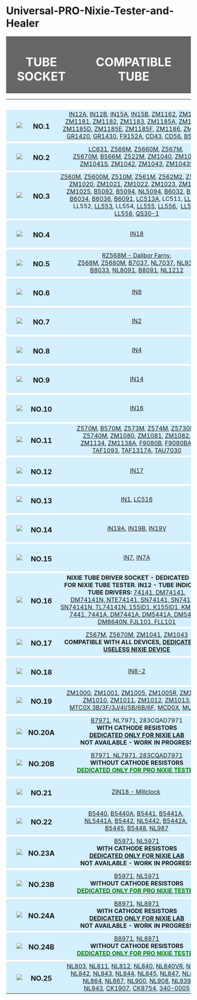 # Universal-PRO-Nixie-Tester-and-Healer

<table width="100%" border="0" align="center" valign="middle">
    <tr style="background-color:#666;">
        <th width="308px" height="125px" align="center" valign="middle" scope="col">
            <h1 style="text-align: center;"><font color="white">TUBE SOCKET</font></h2></th>
        <th height="125px" width="573px" align="center" valign="middle" scope="col">
            <h1 style="text-align: center;"><font color="white">COMPATIBLE TUBE</font></h2></th>
    </tr>
</table>
<table width="100%">
    <tr height="0px">
        <th width="10px" height="0px" scope="col"> </th>
        <th width="125px" height="0px" scope="col"> </th>
        <th width="125px" height="0px" scope="col"> </th>
        <th width="425px" height="0px" scope="col"> </th>
        <th width="10px" height="0px" scope="col"> </th>
    </tr>
    <tr align="center" valign="middle" style="background-color:#d4effd;">
        <td> </td>
        <td><img src="https://c1.iggcdn.com/indiegogo-media-prod-cld/image/upload/c_limit,w_695/v1559400575/xmfjmbleqdfsncbsccao.jpg" /></td>
        <td>
            <h3>NO.1</h3></td>
        <td><a target="_blank" rel="noopener" href="http://www.swissnixie.com/tubes/IN12AV/">IN12A</a>, <a target="_blank" rel="noopener" href="http://www.swissnixie.com/tubes/IN12B/">IN12B</a>, <a target="_blank" rel="noopener" href="http://www.swissnixie.com/tubes/IN15A/">IN15A</a>,&nbsp;<a target="_blank" rel="noopener" href="http://www.swissnixie.com/tubes/IN15B/">IN15B</a>, <a target="_blank" rel="noopener" href="http://www.swissnixie.com/tubes/ZM1162/">ZM1162</a>, <a target="_blank" rel="noopener" href="http://www.swissnixie.com/tubes/ZM1180SIEMENS/">ZM1180</a>,
            <br /><a target="_blank" rel="noopener" href="http://www.tube-tester.com/sites/nixie/data/ZM1181/zm1181.htm">ZM1181</a>, <a target="_blank" rel="noopener" href="http://www.swissnixie.com/tubes/ZM1180SIEMENS/">ZM1182</a>,&nbsp;<a target="_blank" rel="noopener" href="http://www.tube-tester.com/sites/nixie/data/ZM1183/zm1183.htm">ZM1183</a>, <a target="_blank" rel="noopener" href="http://www.swissnixie.com/tubes/ZM1185A/">ZM1185A</a>, <a target="_blank" rel="noopener" href="http://www.jb-electronics.de/html/elektronik/nixies/n_zm1185b.htm?lang=en">ZM1185B</a>,
            <br /><a target="_blank" rel="noopener" href="http://www.jb-electronics.de/html/elektronik/nixies/n_zm1185d.htm?lang=en">ZM1185D</a>, <a target="_blank" rel="noopener" href="http://www.jb-electronics.de/html/elektronik/nixies/n_zm1185e.htm?lang=en">ZM1185E</a>,&nbsp;<a target="_blank" rel="noopener" href="http://www.swissnixie.com/tubes/ZM1185F/">ZM1185F</a>,&nbsp;<a target="_blank" rel="noopener" href="http://www.swissnixie.com/tubes/ZM1186SIEMENS/">ZM1186</a>, <a target="_blank" rel="noopener" href="http://www.tube-tester.com/sites/nixie/data/zm1188.htm">ZM1188</a>,&nbsp;
            <br /><a target="_blank" rel="noopener" href="http://www.jb-electronics.de/html/elektronik/nixies/n_zm1185a.htm?lang=en">GR1420</a>, <a target="_blank" rel="noopener" href="http://www.jb-electronics.de/html/elektronik/nixies/n_zm1184d.htm?lang=en">GR1430</a>, <a target="_blank" rel="noopener" href="http://www.jb-electronics.de/html/elektronik/nixies/n_f9152a.htm?lang=en">F9152A</a>, <a target="_blank" rel="noopener" href="http://www.swissnixie.com/tubes/CD43/">CD43</a>,&nbsp;<a target="_blank" rel="noopener" href="http://www.swissnixie.com/tubes/CD56/">CD56</a>,&nbsp;<a target="_blank" rel="noopener" href="http://www.jb-electronics.de/html/elektronik/nixies/n_b59956.htm?lang=en">B59956</a></td>
        <td> </td>
    </tr>
    <tr style="background-color:#ffffff;" height="5px"></tr>
    <tr align="center" valign="middle" style="background-color:#d4effd;">
        <td> </td>
        <td><img src="https://c1.iggcdn.com/indiegogo-media-prod-cld/image/upload/c_limit,w_695/v1559400583/ukasbiauxslbln9y2rxu.jpg" /></td>
        <td>
            <h3>NO.2</h3></td>
        <td><a target="_blank" rel="noopener" href="http://www.swissnixie.com/tubes/LC631/">LC631</a>, <a target="_blank" rel="noopener" href="http://www.swissnixie.com/tubes/Z566M/">Z566M</a>, <a target="_blank" rel="noopener" href="http://www.swissnixie.com/tubes/ZM5660MRFT/">Z5660M</a>, <a target="_blank" rel="noopener" href="http://www.tube-tester.com/sites/nixie/data/z567m.htm">Z567M</a>,&nbsp;
            <br /><a target="_blank" rel="noopener" href="http://www.tube-tester.com/sites/nixie/data/z5670m/z5670m.htm">Z5670M</a>, <a target="_blank" rel="noopener" href="http://www.jb-electronics.de/html/elektronik/nixies/n_b566m.htm?lang=en">B566M</a>, <a target="_blank" rel="noopener" href="http://www.jb-electronics.de/html/elektronik/nixies/n_z522m.htm?lang=de">Z522M</a>, <a target="_blank" rel="noopener" href="http://www.swissnixie.com/tubes/ZM1040SIEMENS/">ZM1040</a>, <a target="_blank" rel="noopener" href="http://www.swissnixie.com/tubes/ZM1041MULLARD/">ZM1041</a>,
            <br /><a target="_blank" rel="noopener" href="http://www.swissnixie.com/tubes/ZM1041STESLA/">ZM1041S</a>, <a target="_blank" rel="noopener" href="http://www.swissnixie.com/tubes/ZM1042VALV0/">ZM1042</a>, <a target="_blank" rel="noopener" href="http://www.swissnixie.com/tubes/ZM1043PHILIPS/">ZM1043</a>, <a target="_blank" rel="noopener" href="http://www.swissnixie.com/tubes/ZM1043S/">ZM1043S</a></td>
        <td> </td>
    </tr>
    <tr style="background-color:#ffffff;" height="5px"></tr>
    <tr align="center" valign="middle" style="background-color:#d4effd;">
        <td> </td>
        <td><img src="https://c1.iggcdn.com/indiegogo-media-prod-cld/image/upload/c_limit,w_695/v1559400590/mrfnk1koktv6kk2okczx.jpg" /></td>
        <td>
            <h3>NO.3</h3></td>
        <td><a target="_blank" rel="noopener" href="http://www.swissnixie.com/tubes/ZM560MRFT/">Z560M</a>,&nbsp;<a target="_blank" rel="noopener" href="http://www.swissnixie.com/tubes/Z5600MRFT/">Z5600M</a>,&nbsp;<a target="_blank" rel="noopener" href="http://www.swissnixie.com/tubes/Z510M/">Z510M</a>,&nbsp;<a target="_blank" rel="noopener" href="http://www.swissnixie.com/tubes/Z561M/">Z561M</a>,&nbsp;<a target="_blank" rel="noopener" href="http://www.swissnixie.com/tubes/Z562M2/">Z562M2</a>,&nbsp;<a target="_blank" rel="noopener" href="http://www.swissnixie.com/tubes/Z562M3/">Z562M3</a>,&nbsp;
            <br /><a target="_blank" rel="noopener" href="http://www.swissnixie.com/tubes/ZM1020PHILIPS/">ZM1020</a>, <a target="_blank" rel="noopener" href="http://www.swissnixie.com/tubes/ZM1021/">ZM1021</a>,&nbsp;<a target="_blank" rel="noopener" href="http://www.swissnixie.com/tubes/ZM1022/">ZM1022</a>, <a target="_blank" rel="noopener" href="http://www.swissnixie.com/tubes/ZM1023/">ZM1023</a>, <a target="_blank" rel="noopener" href="http://www.swissnixie.com/tubes/ZM1024/">ZM1024</a>, <a target="_blank" rel="noopener" href="http://www.swissnixie.com/tubes/ZM1025/">ZM1025</a>,&nbsp;<a target="_blank" rel="noopener" href="http://www.jb-electronics.de/html/elektronik/nixies/n_b5092.htm?lang=en">B5092</a>, <a target="_blank" rel="noopener" href="http://www.tube-tester.com/sites/nixie/data/B-5094/b-5094.htm">B5094</a>,&nbsp;<a target="_blank" rel="noopener" href="http://www.tube-tester.com/sites/nixie/data/B-5094/b-5094.htm">NL5094</a>, <a target="_blank" rel="noopener" href="http://www.swissnixie.com/tubes/B6032/">B6032</a>, <a target="_blank" rel="noopener" href="http://www.swissnixie.com/tubes/B6033/">B6033</a>, <a target="_blank" rel="noopener" href="http://www.swissnixie.com/tubes/B6034/">B6034</a>, <a target="_blank" rel="noopener" href="http://www.swissnixie.com/tubes/B6036/">B6036</a>, <a target="_blank" rel="noopener" href="http://www.swissnixie.com/tubes/B6091/">B6091</a>, <a target="_blank" rel="noopener" href="http://www.swissnixie.com/tubes/LC513A/">LC513A</a>, LC511,&nbsp;<a target="_blank" rel="noopener" href="http://www.tube-tester.com/sites/nixie/data/LL-551.htm">LL551</a>, LL552,&nbsp;<a target="_blank" rel="noopener" href="http://www.tube-tester.com/sites/nixie/data/LL-553.htm">LL553</a>, LL554, <a target="_blank" rel="noopener" href="http://www.swissnixie.com/tubes/LL555/">LL555</a>, <a target="_blank" rel="noopener" href="http://www.swissnixie.com/tubes/LL556/">LL556</a>,&nbsp;&nbsp;<a target="_blank" rel="noopener" href="http://www.swissnixie.com/tubes/LL557/">LL557</a>, <a target="_blank" rel="noopener" href="http://www.swissnixie.com/tubes/LL558/">LL558</a>,&nbsp;<a target="_blank" rel="noopener" href="http://www.jb-electronics.de/html/elektronik/nixies/n_qs301.htm?lang=en">QS30-1</a></td>
        <td> </td>
    </tr>
    <tr style="background-color:#ffffff;" height="5px"></tr>
    <tr align="center" valign="middle" style="background-color:#d4effd;">
        <td> </td>
        <td><img src="https://c1.iggcdn.com/indiegogo-media-prod-cld/image/upload/c_limit,w_695/v1559400598/qoi0vpjmjaxao5w5cweh.jpg" /></td>
        <td>
            <h3>NO.4</h3></td>
        <td><a target="_blank" rel="noopener" href="http://www.swissnixie.com/tubes/IN18/">IN18</a></td>
        <td> </td>
    </tr>
    <tr style="background-color:#ffffff;" height="5px"></tr>
    <tr align="center" valign="middle" style="background-color:#d4effd;">
        <td> </td>
        <td><img src="https://c1.iggcdn.com/indiegogo-media-prod-cld/image/upload/c_limit,w_695/v1559400608/xrvo0dvhdlhnzcez4f0q.jpg" /></td>
        <td>
            <h3>NO.5</h3></td>
        <td><a target="_blank" rel="noopener" href="https://www.daliborfarny.com/product/rz568m-nixie-tube/">RZ568M - Dalibor Farny</a>,
            <br /><a target="_blank" rel="noopener" href="http://www.swissnixie.com/tubes/Z568M/">Z568M</a>, <a target="_blank" rel="noopener" href="http://www.swissnixie.com/tubes/Z568M/">Z5680M</a>, <a target="_blank" rel="noopener" href="http://www.tube-tester.com/sites/nixie/data/b7037/b7037.htm">B7037</a>,&nbsp;<a target="_blank" rel="noopener" href="http://www.jb-electronics.de/html/elektronik/nixies/n_nl7037.htm?lang=de">NL7037</a>, <a target="_blank" rel="noopener" href="http://www.jb-electronics.de/html/elektronik/nixies/n_nl934.htm?lang=de">NL934</a>
            <br /><a target="_blank" rel="noopener" href="http://www.swissnixie.com/tubes/B8033/">B8033</a>, <a target="_blank" rel="noopener" href="http://www.jb-electronics.de/html/elektronik/nixies/n_nl8091.htm?lang=de">NL8091</a>, <a target="_blank" rel="noopener" href="http://www.swissnixie.com/tubes/B8091/">B8091</a>, <a target="_blank" rel="noopener" href="http://www.jb-electronics.de/html/elektronik/nixies/n_nl1212.htm?lang=de">NL1212</a></td>
        <td> </td>
    </tr>
    <tr style="background-color:#ffffff;" height="5px"></tr>
    <tr align="center" valign="middle" style="background-color:#d4effd;">
        <td> </td>
        <td><img src="https://c1.iggcdn.com/indiegogo-media-prod-cld/image/upload/c_limit,w_695/v1559400615/ztuhzhjnmaxcpmebtnke.jpg" /></td>
        <td>
            <h3>NO.6</h3></td>
        <td><a target="_blank" rel="noopener" href="http://www.swissnixie.com/tubes/IN8/">IN8</a></td>
        <td> </td>
    </tr>
    <tr style="background-color:#ffffff;" height="5px"></tr>
    <tr align="center" valign="middle" style="background-color:#d4effd;">
        <td> </td>
        <td><img src="https://c1.iggcdn.com/indiegogo-media-prod-cld/image/upload/c_limit,w_695/v1559400623/wnwg2czhv33vkkc0w5hi.jpg" /></td>
        <td>
            <h3>NO.7</h3></td>
        <td><a target="_blank" rel="noopener" href="http://www.swissnixie.com/tubes/IN2/">IN2</a></td>
        <td> </td>
    </tr>
    <tr style="background-color:#ffffff;" height="5px"></tr>
    <tr align="center" valign="middle" style="background-color:#d4effd;">
        <td> </td>
        <td><img src="https://c1.iggcdn.com/indiegogo-media-prod-cld/image/upload/c_limit,w_695/v1559400632/le6cctiklhytvvcfe0by.jpg" /></td>
        <td>
            <h3>NO.8</h3></td>
        <td><a target="_blank" rel="noopener" href="http://www.swissnixie.com/tubes/IN4/">IN4</a></td>
        <td> </td>
    </tr>
    <tr style="background-color:#ffffff;" height="5px"></tr>
    <tr align="center" valign="middle" style="background-color:#d4effd;">
        <td> </td>
        <td><img src="https://c1.iggcdn.com/indiegogo-media-prod-cld/image/upload/c_limit,w_695/v1559400641/hzdhhvzybbjpwjflazbj.jpg" /></td>
        <td>
            <h3>NO.9</h3></td>
        <td><a target="_blank" rel="noopener" href="http://www.swissnixie.com/tubes/IN14/">IN14</a></td>
        <td> </td>
    </tr>
    <tr style="background-color:#ffffff;" height="5px"></tr>
    <tr align="center" valign="middle" style="background-color:#d4effd;">
        <td> </td>
        <td><img src="https://c1.iggcdn.com/indiegogo-media-prod-cld/image/upload/c_limit,w_695/v1559400651/e4rvpaydcpvtpb7do81e.jpg" /></td>
        <td>
            <h3>NO.10</h3></td>
        <td><a target="_blank" rel="noopener" href="http://www.swissnixie.com/tubes/IN16/">IN16</a></td>
        <td> </td>
    </tr>
    <tr style="background-color:#ffffff;" height="5px"></tr>
    <tr align="center" valign="middle" style="background-color:#d4effd;">
        <td> </td>
        <td><img src="https://c1.iggcdn.com/indiegogo-media-prod-cld/image/upload/c_limit,w_695/v1559400658/awr20esofeuzdkcv8tbh.jpg" /></td>
        <td>
            <h3>NO.11</h3></td>
        <td><a target="_blank" rel="noopener" href="http://www.tube-tester.com/sites/nixie/data/z570m/z570m.htm">Z570M</a>, <a target="_blank" rel="noopener" href="http://www.tube-tester.com/sites/nixie/data/b570m/B570m.htm">B570M</a>, <a target="_blank" rel="noopener" href="http://www.swissnixie.com/tubes/573M/">Z573M</a>, <a target="_blank" rel="noopener" href="http://www.tube-tester.com/sites/nixie/data/z574m/z574m.htm">Z574M</a>, <a target="_blank" rel="noopener" href="http://www.tube-tester.com/sites/nixie/data/z5730m/z5730m.htm">Z5730M</a>,
            <br /><a target="_blank" rel="noopener" href="http://www.tube-tester.com/sites/nixie/data/z5740m/z5740m.htm">Z5740M</a>, <a target="_blank" rel="noopener" href="http://www.tube-tester.com/sites/nixie/data/zm1080-mul/zm1080-mul.htm">ZM1080</a>, <a target="_blank" rel="noopener" href="http://www.tube-tester.com/sites/nixie/data/ZM1081/zm1081.htm">ZM1081</a>,&nbsp;<a target="_blank" rel="noopener" href="http://www.tube-tester.com/sites/nixie/data/zm1082-dario/zm1082-dar.htm">ZM1082</a>,
            <br /><a target="_blank" rel="noopener" href="http://www.tube-tester.com/sites/nixie/data/ZM1134/ZM1134.htm">ZM1134</a>,&nbsp;<a target="_blank" rel="noopener" href="http://www.tube-tester.com/sites/nixie/data/zm1138a/zm1138a.htm">ZM1138A</a>, <a target="_blank" rel="noopener" href="http://www.swissnixie.com/tubes/F9080B/">F9080B</a>,&nbsp;<a target="_blank" rel="noopener" href="http://www.tube-tester.com/sites/nixie/data/F9080BA/F9080BA.htm">F9080BA</a>,
            <br /><a target="_blank" rel="noopener" href="http://www.swissnixie.com/tubes/TAF1093/">TAF1093</a>, <a target="_blank" rel="noopener" href="http://www.swissnixie.com/tubes/TAF1317A/">TAF1317A</a>, <a target="_blank" rel="noopener" href="http://www.tube-tester.com/sites/nixie/data/tau7030/tau7030.htm">TAU7030</a></td>
        <td> </td>
    </tr>
    <tr style="background-color:#ffffff;" height="5px"></tr>
    <tr align="center" valign="middle" style="background-color:#d4effd;">
        <td> </td>
        <td><img src="https://c1.iggcdn.com/indiegogo-media-prod-cld/image/upload/c_limit,w_695/v1559400667/m6pf1rcspins2jslohu0.jpg" /></td>
        <td>
            <h3>NO.12</h3></td>
        <td><a target="_blank" rel="noopener" href="http://www.swissnixie.com/tubes/IN17/">IN17</a></td>
        <td> </td>
    </tr>
    <tr style="background-color:#ffffff;" height="5px"></tr>
    <tr align="center" valign="middle" style="background-color:#d4effd;">
        <td> </td>
        <td><img src="https://c1.iggcdn.com/indiegogo-media-prod-cld/image/upload/c_limit,w_695/v1559400681/dv6g5ns55l0lgmxcy4fj.jpg" /></td>
        <td>
            <h3>NO.13</h3></td>
        <td><a target="_blank" rel="noopener" href="http://www.swissnixie.com/tubes/IN1/">IN1</a>, <a target="_blank" rel="noopener" href="http://www.swissnixie.com/tubes/LC516/">LC516</a></td>
        <td> </td>
    </tr>
    <tr style="background-color:#ffffff;" height="5px"></tr>
    <tr align="center" valign="middle" style="background-color:#d4effd;">
        <td> </td>
        <td><img src="https://c1.iggcdn.com/indiegogo-media-prod-cld/image/upload/c_limit,w_695/v1559400688/x8gietdhntf12dvioi4m.jpg" /></td>
        <td>
            <h3>NO.14</h3></td>
        <td><a target="_blank" rel="noopener" href="http://www.swissnixie.com/tubes/IN19A/">IN19A</a>, <a target="_blank" rel="noopener" href="http://www.swissnixie.com/tubes/IN19B/">IN19B</a>, <a target="_blank" rel="noopener" href="http://www.jb-electronics.de/html/elektronik/nixies/n_in19v.htm?lang=de">IN19V</a></td>
        <td> </td>
    </tr>
    <tr style="background-color:#ffffff;" height="5px"></tr>
    <tr align="center" valign="middle" style="background-color:#d4effd;">
        <td> </td>
        <td><img src="https://c1.iggcdn.com/indiegogo-media-prod-cld/image/upload/c_limit,w_695/v1559400700/jeetmztoq2t18qkcnqgu.jpg" /></td>
        <td>
            <h3>NO.15</h3></td>
        <td><a target="_blank" rel="noopener" href="http://www.swissnixie.com/tubes/IN7/">IN7</a>, <a target="_blank" rel="noopener" href="http://www.swissnixie.com/tubes/IN7A/">IN7A</a></td>
        <td> </td>
    </tr>
    <tr style="background-color:#ffffff;" height="5px"></tr>
    <tr align="center" valign="middle" style="background-color:#d4effd;">
        <td> </td>
        <td><img src="https://c1.iggcdn.com/indiegogo-media-prod-cld/image/upload/c_limit,w_695/v1559400710/hvhovonz8w2eogoygty7.jpg" /></td>
        <td>
            <h3>NO.16</h3></td>
        <td><strong>NIXIE TUBE DRIVER SOCKET&nbsp;- DEDICATED ONLY FOR NIXIE TUBE TESTER.&nbsp;</strong><strong>IN12 - TUBE INDICATOR.<br />TUBE DRIVERS:</strong> <a target="_blank" rel="noopener" href="http://www.tube-tester.com/sites/nixie/74141-NDT/74141-NDT.htm">74141, DM74141, DM74141N,&nbsp;NTE74141, SN74141, SN74141J, SN74141N, TL74141N, 155ID1, K155ID1, KM155ID1, 7441, 7441A, DM7441A, DM5441A, DM54141, DM8640N, FJL101, FLL101</a></td>
        <td> </td>
    </tr>
    <tr style="background-color:#ffffff;" height="5px"></tr>
    <tr align="center" valign="middle" style="background-color:#d4effd;">
        <td> </td>
        <td><img src="https://c1.iggcdn.com/indiegogo-media-prod-cld/image/upload/c_limit,w_695/v1559400720/lopc0avj04m96b5zubyo.jpg" /></td>
        <td>
            <h3>NO.17</h3></td>
        <td><a target="_blank" rel="noopener" href="http://www.tube-tester.com/sites/nixie/data/z567m.htm">Z567M</a>, <a target="_blank" rel="noopener" href="http://www.tube-tester.com/sites/nixie/data/z5670m/z5670m.htm">Z5670M</a>,&nbsp;<a target="_blank" rel="noopener" href="http://www.swissnixie.com/tubes/ZM1041MULLARD/">ZM1041</a>, <a target="_blank" rel="noopener" href="http://www.swissnixie.com/tubes/ZM1043PHILIPS/">ZM1043</a>
            <br /><strong>COMPATIBLE WITH ALL DEVICES,&nbsp;<a target="_blank" rel="noopener" href="https://igg.me/at/nixiedevice">DEDICATED FOR USELESS NIXIE DEVICE</a></strong></td>
        <td> </td>
    </tr>
    <tr style="background-color:#ffffff;" height="5px"></tr>
    <tr align="center" valign="middle" style="background-color:#d4effd;">
        <td> </td>
        <td><img src="https://c1.iggcdn.com/indiegogo-media-prod-cld/image/upload/c_limit,w_695/v1559400730/kqxjagjpipqw21auacui.jpg" /></td>
        <td>
            <h3>NO.18</h3></td>
        <td><a target="_blank" rel="noopener" href="http://www.tube-tester.com/sites/nixie/data/I/IN-8-2/in-8-2.htm">IN8-2</a></td>
        <td> </td>
    </tr>
    <tr style="background-color:#ffffff;" height="5px"></tr>
    <tr align="center" valign="middle" style="background-color:#d4effd;">
        <td> </td>
        <td><img src="https://c1.iggcdn.com/indiegogo-media-prod-cld/image/upload/c_limit,w_695/v1559400741/mgh8ibtccgptdpg2gt1g.jpg" /></td>
        <td>
            <h3>NO.19</h3></td>
        <td><a target="_blank" rel="noopener" href="http://www.swissnixie.com/tubes/ZM1000VALVO/">ZM1000</a>, <a target="_blank" rel="noopener" href="http://www.swissnixie.com/tubes/ZM1001VALVO/">ZM1001</a>, <a target="_blank" rel="noopener" href="http://www.tube-tester.com/sites/nixie/dat_arch/ZM1005_ZM1005R.pdf">ZM1005</a>, <a target="_blank" rel="noopener" href="http://www.tube-tester.com/sites/nixie/dat_arch/ZM1005_ZM1005R.pdf">ZM1005R</a>, <a target="_blank" rel="noopener" href="http://www.tube-tester.com/sites/nixie/data/ZM1006/ZM1006.htm">ZM1006</a>,&nbsp;
            <br /><a target="_blank" rel="noopener" href="http://www.swissnixie.com/tubes/ZM1010/">ZM1010</a>, <a target="_blank" rel="noopener" href="http://www.tube-tester.com/sites/nixie/data/Mud0x/mrl0x-3f.htm">ZM1011</a>, <a target="_blank" rel="noopener" href="http://www.tube-tester.com/sites/nixie/data/ZM1012/ZM1012.htm">ZM1012</a>, <a target="_blank" rel="noopener" href="http://www.tube-tester.com/sites/nixie/data/Mud0x/mtc0x-3b.htm">ZM1013</a>,
            <br /><a target="_blank" rel="noopener" href="http://www.tube-tester.com/sites/nixie/data/Mud0x/mtc0x-3b.htm">MTC0X 3B/3F/3J/4I/5B/6B/6F</a>, <a target="_blank" rel="noopener" href="http://www.tube-tester.com/sites/nixie/data/Mud0x/mcd0x-4i.htm">MCD0X</a>, <a target="_blank" rel="noopener" href="http://www.tube-tester.com/sites/nixie/data/Mud0x/mudox-3J.htm">MUD0X</a></td>
        <td> </td>
    </tr>
    <tr style="background-color:#ffffff;" height="5px"></tr>
    <tr align="center" valign="middle" style="background-color:#d4effd;">
        <td> </td>
        <td><img src="https://c1.iggcdn.com/indiegogo-media-prod-cld/image/upload/c_limit,w_695/v1559400749/en7iftvwyq8lgzpdcafj.jpg" /></td>
        <td>
            <h3>NO.20A</h3></td>
        <td><a target="_blank" rel="noopener" href="http://www.swissnixie.com/tubes/B7971BURROUGHS/">B7971</a>, NL7971, 283CQAD7971
            <br /><strong>WITH CATHODE RESISTORS<br /><a target="_blank" rel="noopener" href="https://igg.me/at/nixie-lab">DEDICATED ONLY FOR NIXIE LAB</a><br />NOT AVAILABLE - WORK IN PROGRESS</strong></td>
        <td> </td>
    </tr>
    <tr style="background-color:#ffffff;" height="5px"></tr>
    <tr align="center" valign="middle" style="background-color:#d4effd;">
        <td> </td>
        <td><img src="https://c1.iggcdn.com/indiegogo-media-prod-cld/image/upload/c_limit,w_695/v1559400757/ccopm1zmwckmehhiotlf.jpg" /></td>
        <td>
            <h3>NO.20B</h3></td>
        <td><a target="_blank" rel="noopener" href="http://www.swissnixie.com/tubes/B7971BURROUGHS/">B7971, NL7971, 283CQAD7971</a>
            <br /><strong>WITHOUT CATHODE RESISTORS<br /><a target="_blank" rel="noopener" href="https://igg.me/at/pro-nixietester"><font color="green">DEDICATED ONLY FOR PRO NIXIE TESTER</font></a></strong></td>
        <td> </td>
    </tr>
    <tr style="background-color:#ffffff;" height="5px"></tr>
    <tr align="center" valign="middle" style="background-color:#d4effd;">
        <td> </td>
        <td><img src="https://c1.iggcdn.com/indiegogo-media-prod-cld/image/upload/c_limit,w_695/v1559400766/asidho0akdb0lfkcjkgx.jpg" /></td>
        <td>
            <h3>NO.21</h3></td>
        <td><a target="_blank" rel="noopener" href="https://millclock.com/catalog/49-76-zin-18-nixie-tube#/32-base-silver_base">ZIN18 - Millclock</a>&nbsp;</td>
        <td> </td>
    </tr>
    <tr style="background-color:#ffffff;" height="5px"></tr>
    <tr align="center" valign="middle" style="background-color:#d4effd;">
        <td> </td>
        <td><img src="https://c1.iggcdn.com/indiegogo-media-prod-cld/image/upload/c_limit,w_695/v1559400775/rwv6hmkuec3ap13klw72.jpg" /></td>
        <td>
            <h3>NO.22</h3></td>
        <td><a target="_blank" rel="noopener" href="http://www.tube-tester.com/sites/nixie/dat_arch/Burroughs_Bulletin_1104D.pdf">B5440</a>, <a target="_blank" rel="noopener" href="http://www.swissnixie.com/tubes/B5440A/">B5440A</a>, <a target="_blank" rel="noopener" href="http://www.swissnixie.com/tubes/NL5441A/">B5441</a>, <a target="_blank" rel="noopener" href="http://www.swissnixie.com/tubes/NL5441A/">B5441A</a>,&nbsp;
            <br /><a target="_blank" rel="noopener" href="http://www.swissnixie.com/tubes/NL5441A/">NL5441A</a>,&nbsp;<a target="_blank" rel="noopener" href="http://www.tube-tester.com/sites/nixie/data/B-5442/B-5442.htm">B5442</a>,&nbsp;<a target="_blank" rel="noopener" href="http://www.tube-tester.com/sites/nixie/data/NL-5442/NL-5442.htm">NL5442</a>,&nbsp;<a target="_blank" rel="noopener" href="http://www.tube-tester.com/sites/nixie/data/NL-5442A/NL-5442A.htm">B5442A</a>,&nbsp;
            <br /><a target="_blank" rel="noopener" href="http://www.swissnixie.com/tubes/B5445/">B5445</a>, <a target="_blank" rel="noopener" href="http://www.swissnixie.com/tubes/B5448/">B5448</a>, <a target="_blank" rel="noopener" href="http://www.tube-tester.com/sites/nixie/data/NL-987/nl-987.htm">NL987</a></td>
        <td> </td>
    </tr>
    <tr style="background-color:#ffffff;" height="5px"></tr>
    <tr align="center" valign="middle" style="background-color:#d4effd;">
        <td> </td>
        <td><img src="https://c1.iggcdn.com/indiegogo-media-prod-cld/image/upload/c_limit,w_695/v1559400785/ztqrw9ggdshl5obqtnff.jpg" /></td>
        <td>
            <h3>NO.23A</h3></td>
        <td><a target="_blank" rel="noopener" href="http://www.jb-electronics.de/html/elektronik/nixies/n_b5971.htm?lang=en">B5971</a>, <a target="_blank" rel="noopener" href="http://www.swissnixie.com/tubes/NL5971/">NL5971</a>
            <br /><strong>WITH CATHODE RESISTORS<br /><a target="_blank" rel="noopener" href="https://igg.me/at/nixie-lab">DEDICATED ONLY FOR NIXIE LAB</a><br />NOT AVAILABLE - WORK IN PROGRESS</strong></td>
        <td> </td>
    </tr>
    <tr style="background-color:#ffffff;" height="5px"></tr>
    <tr align="center" valign="middle" style="background-color:#d4effd;">
        <td> </td>
        <td><img src="https://c1.iggcdn.com/indiegogo-media-prod-cld/image/upload/c_limit,w_695/v1559400798/ukhs7sqo7atc0mlvaobm.jpg" /></td>
        <td>
            <h3>NO.23B</h3></td>
        <td><a target="_blank" rel="noopener" href="http://www.jb-electronics.de/html/elektronik/nixies/n_b5971.htm?lang=en">B5971</a>, <a target="_blank" rel="noopener" href="http://www.swissnixie.com/tubes/NL5971/">NL5971</a>
            <br /><strong>WITHOUT CATHODE RESISTORS<br /><a target="_blank" rel="noopener" href="https://igg.me/at/pro-nixietester"><font color="green">DEDICATED ONLY FOR PRO NIXIE TESTER</font></a></strong></td>
        <td> </td>
    </tr>
    <tr style="background-color:#ffffff;" height="5px"></tr>
    <tr align="center" valign="middle" style="background-color:#d4effd;">
        <td> </td>
        <td><img src="https://c1.iggcdn.com/indiegogo-media-prod-cld/image/upload/c_limit,w_695/v1559400808/jnzh7qjtgs878qiarwpn.jpg" /></td>
        <td>
            <h3>NO.24A</h3></td>
        <td><a target="_blank" rel="noopener" href="http://www.jb-electronics.de/html/elektronik/nixies/n_b8971.htm?lang=en">B8971</a>, <a target="_blank" rel="noopener" href="http://www.tube-tester.com/sites/nixie/data/b-8971/b-8971.htm">NL8971</a>
            <br /><strong>WITH CATHODE RESISTORS<br /><a target="_blank" rel="noopener" href="https://igg.me/at/nixie-lab">DEDICATED ONLY FOR NIXIE LAB</a><br />NOT AVAILABLE - WORK IN PROGRESS</strong></td>
        <td> </td>
    </tr>
    <tr style="background-color:#ffffff;" height="5px"></tr>
    <tr align="center" valign="middle" style="background-color:#d4effd;">
        <td> </td>
        <td><img src="https://c1.iggcdn.com/indiegogo-media-prod-cld/image/upload/c_limit,w_695/v1559400819/nym7zgbgyzfqdl6ehbe2.jpg" /></td>
        <td>
            <h3>NO.24B</h3></td>
        <td><a target="_blank" rel="noopener" href="http://www.jb-electronics.de/html/elektronik/nixies/n_b8971.htm?lang=en">B8971</a>, <a target="_blank" rel="noopener" href="http://www.tube-tester.com/sites/nixie/data/b-8971/b-8971.htm">NL8971</a>
            <br /><strong>WITHOUT CATHODE RESISTORS<br /><a target="_blank" rel="noopener" href="https://igg.me/at/pro-nixietester"><font color="green">DEDICATED ONLY FOR PRO NIXIE TESTER</font></a></strong></td>
        <td> </td>
    </tr>
    <tr style="background-color:#ffffff;" height="5px"></tr>
    <tr align="center" valign="middle" style="background-color:#d4effd;">
        <td> </td>
        <td><img src="https://c1.iggcdn.com/indiegogo-media-prod-cld/image/upload/c_limit,w_695/v1559400830/tobl4e4hnwno06go6uaw.jpg" /></td>
        <td>
            <h3>NO.25</h3></td>
        <td><a target="_blank" rel="noopener" href="http://www.tube-tester.com/sites/nixie/data/nl-803/nl-803.htm">NL803</a>,&nbsp;<a target="_blank" rel="noopener" href="http://www.swissnixie.com/tubes/NL811/">NL811</a>, <a target="_blank" rel="noopener" href="http://www.tube-tester.com/sites/nixie/data/nl-803/nl-803.htm">NL812</a>, <a target="_blank" rel="noopener" href="http://www.jb-electronics.de/html/elektronik/nixies/n_nl840.htm?lang=de">NL840</a>, <a target="_blank" rel="noopener" href="http://www.swissnixie.com/tubes/NL840VR/">NL840VR</a>, <a target="_blank" rel="noopener" href="http://www.swissnixie.com/tubes/NL841RCA/">NL841</a>,
            <br /><a target="_blank" rel="noopener" href="http://www.swissnixie.com/tubes/NL842/">NL842</a>, <a target="_blank" rel="noopener" href="http://www.swissnixie.com/tubes/NL843/">NL843</a>, <a target="_blank" rel="noopener" href="http://www.swissnixie.com/tubes/NL844/">NL844</a>, <a target="_blank" rel="noopener" href="http://www.swissnixie.com/tubes/NL845/">NL845</a>, <a target="_blank" rel="noopener" href="http://www.swissnixie.com/tubes/NL847/">NL847</a>, <a target="_blank" rel="noopener" href="http://www.swissnixie.com/tubes/NL848/">NL848</a>,
            <br /><a target="_blank" rel="noopener" href="http://www.swissnixie.com/tubes/NL864/">NL864</a>, <a target="_blank" rel="noopener" href="http://www.swissnixie.com/tubes/NL867/">NL867,</a>&nbsp;<a target="_blank" rel="noopener" href="http://www.swissnixie.com/tubes/NL900/">NL900</a>, <a target="_blank" rel="noopener" href="http://www.swissnixie.com/tubes/NL908/">NL908</a>, <a target="_blank" rel="noopener" href="http://www.swissnixie.com/tubes/NL939/">NL939</a>
            <br /><a target="_blank" rel="noopener" href="http://www.tube-tester.com/sites/nixie/data/nl-803/nl-803.htm">NL943</a>,&nbsp;<a target="_blank" rel="noopener" href="http://www.swissnixie.com/tubes/CK1907/">CK1907</a>,&nbsp;<a target="_blank" href="http://www.swissnixie.com/tubes/CK8754/">CK8754</a>,&nbsp;<a target="_blank" rel="noopener" href="http://www.swissnixie.com/tubes/3400005/">340-0005</a></td>
        <td> </td>
    </tr>
</table>
